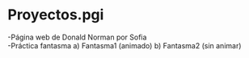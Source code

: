 # Proyectos.pgi
-Página web de Donald Norman por Sofia <br>
-Práctica fantasma
    a) Fantasma1 (animado)
    b) Fantasma2 (sin animar)
